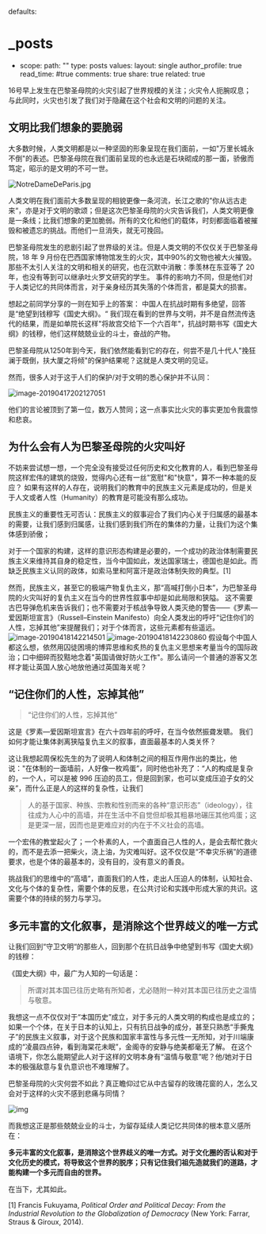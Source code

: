 defaults:
  # _posts
  - scope:
      path: ""
      type: posts
    values:
      layout: single
      author_profile: true
      read_time: #true
      comments: true
      share: true
      related: true
      
      
16号早上发生在巴黎圣母院的火灾引起了世界规模的关注；火灾令人扼腕叹息；与此同时，火灾也引发了我们对于隐藏在这个社会和文明的问题的关注。

## 文明比我们想象的要脆弱

大多数时候，人类文明都是以一种坚固的形象呈现在我们面前，一如"万里长城永不倒"的表述。巴黎圣母院在我们面前呈现的也永远是石块砌成的那一面，骄傲而笃定，昭示的是文明的不可一世。

![NotreDameDeParis.jpg](https://upload.wikimedia.org/wikipedia/commons/thumb/a/a4/NotreDameDeParis.jpg/1024px-NotreDameDeParis.jpg)



人类文明在我们面前大多数呈现的相貌更像一条河流，长江之歌的”你从远古走来“，亦是对于文明的歌颂；但是这次巴黎圣母院的火灾告诉我们，人类文明更像是一条线；比我们想象的更加脆弱。所有的文化和他们的载体，时刻都面临着被摧毁和被遗忘的挑战。而他们一旦消失，就无可挽回。

巴黎圣母院发生的悲剧引起了世界级的关注。但是人类文明的不仅仅关于巴黎圣母院，18 年 9 月份在巴西国家博物馆发生的火灾，其中90%的文物也被大火摧毁。那些不太引人关注的文明和相关的研究，也在沉默中消散：季羡林在东亚等了 20 年，也没有等到可以继承吐火罗文研究的学生。
事件的影响力不同，但是他们对于人类记忆的共同体而言，对于亲身经历其失落的个体而言，都是莫大的损害。

想起之前同学分享的一则在知乎上的答案：
中国人在抗战时期有多绝望，回答是“绝望到钱穆写《国史大纲》。“
我们现在看到的世界与文明，并不是自然流传迭代的结果，而是如单院长这样"将故宫交给下一个六百年"，抗战时期书写《国史大纲》的钱穆，他们这样兢兢业业的斗士，奋战的产物。

巴黎圣母院从1250年到今天，我们依然能看到它的存在，何尝不是几十代人"挽狂澜于既倒，扶大厦之将倾"的保护结果呢？这就是人类文明的见证。

然而，很多人对于这于人们的保护/对于文明的悉心保护并不认同：

![image-20190417202127051](https://ws1.sinaimg.cn/large/006tNc79gy1g26svir1dcj30km12yaoz.jpg)

他们的言论被顶到了第一位，数万人赞同；这一点事实比火灾的事实更加令我震惊和悲哀。


## 为什么会有人为巴黎圣母院的火灾叫好


不妨来尝试想一想，一个完全没有接受过任何历史和文化教育的人，看到巴黎圣母院这样宏伟的建筑的烧毁，觉得内心还有一丝"宽慰"和"快意"，算不一种本能的反应？
如果有这样的人存在，说明我们的教育中的民族主义元素是成功的，但是关于人文或者人性（Humanity）的教育是可能没有那么成功。

民族主义的重要性无可否认：民族主义的叙事迎合了我们内心关于归属感的最基本的需要，让我们感到归属感，让我们感到我们所在的集体的力量，让我们为这个集体感到骄傲；

对于一个国家的构建，这样的意识形态构建是必要的，一个成功的政治体制需要民族主义来维持其自身的稳定性，当今中国如此，发达国家瑞士，德国也是如此。而缺乏民族主义认同的政体，如索马里和阿富汗是政治体制失败的典型。[1]

然而，民族主义，甚至它的极端产物复仇主义，那“高喊打倒小日本”，为巴黎圣母院的火灾叫好的复仇主义在当今的世界性叙事中却是如此局限和狭隘。
这不需要古巴导弹危机来告诉我们；也不需要对于核战争导致人类灭绝的警告——《罗素—爱因斯坦宣言》（Russell–Einstein Manifesto）向全人类发出的呼吁“记住你们的人性，忘掉其他”来提醒我们；对于个体而言，这些元素都有些遥远。
![image-20190418142214501](https://ws3.sinaimg.cn/large/006tNc79gy1g26rmdk2dsj30ou1381kx.jpg)
![image-20190418142230860](https://ws1.sinaimg.cn/large/006tNc79gy1g26rmnjz7vj30ns0v2qmm.jpg)
假设每个中国人都这么想，依然用囚徒困境的博弈思维和炙热的复仇主义思想来考量当今的国际政治；口中细碎而狡黠地念着"英国请做好防火工作"。那么请问一个普通的游客又怎样才能让英国人放心地放他通过英国海关呢？

## “记住你们的人性，忘掉其他”

> “记住你们的人性，忘掉其他”

这是《罗素—爱因斯坦宣言》在六十四年前的呼吁，在当今依然振聋发聩。
我们如何才能让集体剥离狭隘复仇主义的叙事，直面最基本的人类关怀？

这让我想起周保松先生的为了说明人和体制之间的相互作用作出的类比，他说："在体制的一面墙前，人好像一枚鸡蛋”，同时他也补充了：“人的构成是复杂的，一个人，可以是被 996 压迫的员工，但是回到家，也可以变成压迫子女的父亲”，而什么正是人的这样的复杂性，让我们

> 人的基于国家、种族、宗教和性别而来的各种“意识形态”（ideology），往往成为人心中的高墙，并在生活中不自觉但却极其粗暴地碾压其他鸡蛋；这是更深一层，因而也是更难应对的内在于不义社会的高墙。
>

一个宏伟的教堂起火了；一个朴素的人，一个直面自己人性的人，是会去帮忙救火的，而不是去添一把柴火，浇上油，为灾难叫好。这不仅仅是“不幸灾乐祸”的道德要求，也是个体的最基本的，没有目的，没有意义的善良。

挑战我们的思维中的“高墙”，直面我们的人性，走出人压迫人的体制，认知社会、文化与个体的复杂性，需要个体的反思，在公共讨论和实践中形成大家的共识。这需要个体的持续的努力与学习。


## 多元丰富的文化叙事，是消除这个世界歧义的唯一方式

让我们回到“守卫文明“的那些人，回到那个在抗日战争中绝望到书写《国史大纲》的钱穆：

《国史大纲》中，最广为人知的一句话是：

> 所谓对其本国已往历史略有所知者，尤必随附一种对其本国已往历史之温情与敬意。

我想这一点不仅仅对于“本国历史”成立，对于多元的人类文明的构成也是成立的；如果一个个体，在关于日本的认知上，只有抗日战争的成分，甚至只熟悉“手撕鬼子”的民族主义叙事，对于这个民族和国家丰富性与多元性一无所知，对于川端康成的“凌晨四点钟，看到海棠花未眠”，金阁寺的安静与绝美都毫无了解。
在这个语境下，你怎么能期望此人对于这样的文明本身有“温情与敬意”呢？他/她对于日本的极强敌意与复仇意识也不难理解了。

巴黎圣母院的火灾何尝不如此？真正瞻仰过它从中古留存的玫瑰花窗的人，怎么又会对于这样的火灾不感到悲痛与同情？

![img](https://upload.wikimedia.org/wikipedia/commons/thumb/d/d8/North_rose_window_of_Notre-Dame_de_Paris%2C_Aug_2010.jpg/1024px-North_rose_window_of_Notre-Dame_de_Paris%2C_Aug_2010.jpg)





而我想这正是那些兢兢业业的斗士，为留存延续人类记忆共同体的根本意义感所在：

**多元丰富的文化叙事，是消除这个世界歧义的唯一方式。对于文化圈的否认和对于文化历史的模式，将导致这个世界的脱序；只有记住我们祖先造就我们的道路，才能构建一个多元而自由的世界。**

在当下，尤其如此。



[1] Francis Fukuyama, *Political Order and Political Decay: From the Industrial Revolution to the Globalization of Democracy* (New York: Farrar, Straus & Giroux, 2014).



